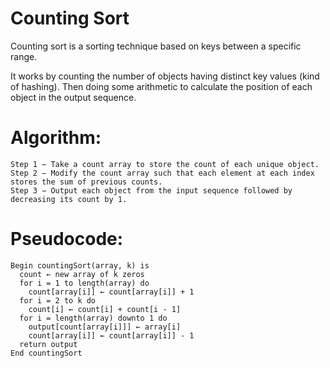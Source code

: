 # Counting Sort
Counting sort is a sorting technique based on keys between a specific
range.

It works by counting the number of objects having distinct key values
(kind of hashing). Then doing some arithmetic to calculate the position
of each object in the output sequence.


# Algorithm:

	Step 1 − Take a count array to store the count of each unique object.
	Step 2 − Modify the count array such that each element at each index stores the sum of previous counts.
	Step 3 − Output each object from the input sequence followed by decreasing its count by 1.


# Pseudocode:
```
Begin countingSort(array, k) is
  count ← new array of k zeros
  for i = 1 to length(array) do
    count[array[i]] ← count[array[i]] + 1
  for i = 2 to k do
    count[i] ← count[i] + count[i - 1]
  for i = length(array) downto 1 do
    output[count[array[i]]] ← array[i]
    count[array[i]] ← count[array[i]] - 1
  return output
End countingSort
```

